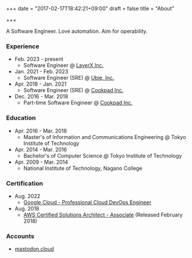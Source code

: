 +++
date = "2017-02-17T18:42:21+09:00"
draft = false
title = "About"

+++

A Software Engineer. Love automation. Aim for operability.

### Experience

- Feb. 2023 - present
    - Software Engineer @ [LayerX Inc.](https://layerx.co.jp/)
- Jan. 2021 - Feb. 2023
    - Software Engineer (SRE) @ [Ubie, Inc.](https://ubie.life/)
- Apr. 2018 - Jan. 2021
    - Software Engineer (SRE) @ [Cookpad Inc.](https://info.cookpad.com/)
- Dec. 2016 - Mar. 2018
    - Part-time Software Engineer @ [Cookpad Inc.](https://info.cookpad.com/)

### Education

- Apr. 2016 - Mar. 2018
    - Master's of Information and Communications Engineering @ Tokyo Institute of Technology
- Apr. 2014 - Mar. 2016
    - Bachelor's of Computer Science @ Tokyo Institute of Technology
- Apr. 2009 - Mar. 2014
    - National Institute of Technology, Nagano College

### Certification

- Aug. 2022
    - [Google Cloud - Professional Cloud DevOps Engineer](https://cloud.google.com/certification/cloud-devops-engineer)
- Aug. 2018
    - [AWS Certified Solutions Architect - Associate](https://aws.amazon.com/certification/certified-solutions-architect-associate/) (Released February 2018)

### Accounts

<ul>
  <li><a rel="me" href="https://mastodon.cloud/@itkq">mastodon.cloud</a></li>
</ul>
